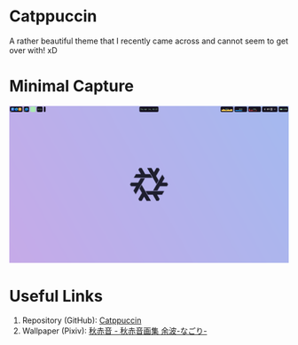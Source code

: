 # Catppuccin
A rather beautiful theme that I recently came across and cannot seem to get over with! xD

# Minimal Capture
![Catppuccin](../../../.assets/themes/catppuccin.png)

# Useful Links
1. Repository (GitHub): [Catppuccin](https://github.com/catppuccin/catppuccin)
2. Wallpaper (Pixiv): [秋赤音 - 秋赤音画集 余波-なごり-](https://www.pixiv.net/en/artworks/79028211)

